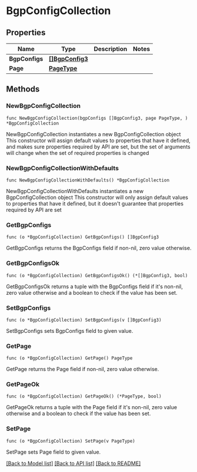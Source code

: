 # BgpConfigCollection

## Properties

Name | Type | Description | Notes
------------ | ------------- | ------------- | -------------
**BgpConfigs** | [**[]BgpConfig3**](BgpConfig3.md) |  | 
**Page** | [**PageType**](PageType.md) |  | 

## Methods

### NewBgpConfigCollection

`func NewBgpConfigCollection(bgpConfigs []BgpConfig3, page PageType, ) *BgpConfigCollection`

NewBgpConfigCollection instantiates a new BgpConfigCollection object
This constructor will assign default values to properties that have it defined,
and makes sure properties required by API are set, but the set of arguments
will change when the set of required properties is changed

### NewBgpConfigCollectionWithDefaults

`func NewBgpConfigCollectionWithDefaults() *BgpConfigCollection`

NewBgpConfigCollectionWithDefaults instantiates a new BgpConfigCollection object
This constructor will only assign default values to properties that have it defined,
but it doesn't guarantee that properties required by API are set

### GetBgpConfigs

`func (o *BgpConfigCollection) GetBgpConfigs() []BgpConfig3`

GetBgpConfigs returns the BgpConfigs field if non-nil, zero value otherwise.

### GetBgpConfigsOk

`func (o *BgpConfigCollection) GetBgpConfigsOk() (*[]BgpConfig3, bool)`

GetBgpConfigsOk returns a tuple with the BgpConfigs field if it's non-nil, zero value otherwise
and a boolean to check if the value has been set.

### SetBgpConfigs

`func (o *BgpConfigCollection) SetBgpConfigs(v []BgpConfig3)`

SetBgpConfigs sets BgpConfigs field to given value.


### GetPage

`func (o *BgpConfigCollection) GetPage() PageType`

GetPage returns the Page field if non-nil, zero value otherwise.

### GetPageOk

`func (o *BgpConfigCollection) GetPageOk() (*PageType, bool)`

GetPageOk returns a tuple with the Page field if it's non-nil, zero value otherwise
and a boolean to check if the value has been set.

### SetPage

`func (o *BgpConfigCollection) SetPage(v PageType)`

SetPage sets Page field to given value.



[[Back to Model list]](../README.md#documentation-for-models) [[Back to API list]](../README.md#documentation-for-api-endpoints) [[Back to README]](../README.md)


